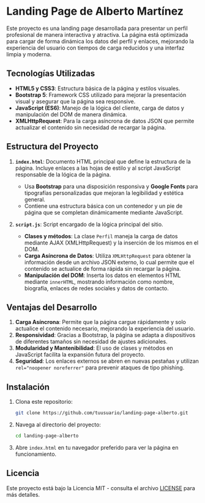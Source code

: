 # Landing Page de Alberto Martínez

Este proyecto es una landing page desarrollada para presentar un perfil profesional de manera interactiva y atractiva. La página está optimizada para cargar de forma dinámica los datos del perfil y enlaces, mejorando la experiencia del usuario con tiempos de carga reducidos y una interfaz limpia y moderna.

## Tecnologías Utilizadas

- **HTML5 y CSS3**: Estructura básica de la página y estilos visuales.
- **Bootstrap 5**: Framework CSS utilizado para mejorar la presentación visual y asegurar que la página sea responsive.
- **JavaScript (ES6)**: Manejo de la lógica del cliente, carga de datos y manipulación del DOM de manera dinámica.
- **XMLHttpRequest**: Para la carga asíncrona de datos JSON que permite actualizar el contenido sin necesidad de recargar la página.

## Estructura del Proyecto

1. **`index.html`**: Documento HTML principal que define la estructura de la página. Incluye enlaces a las hojas de estilo y al script JavaScript responsable de la lógica de la página.
   
   - Usa **Bootstrap** para una disposición responsiva y **Google Fonts** para tipografías personalizadas que mejoran la legibilidad y estética general.
   - Contiene una estructura básica con un contenedor y un pie de página que se completan dinámicamente mediante JavaScript.

2. **`script.js`**: Script encargado de la lógica principal del sitio.
   
   - **Clases y métodos**: La clase `Perfil` maneja la carga de datos mediante AJAX (XMLHttpRequest) y la inserción de los mismos en el DOM.
   - **Carga Asíncrona de Datos**: Utiliza `XMLHttpRequest` para obtener la información desde un archivo JSON externo, lo cual permite que el contenido se actualice de forma rápida sin recargar la página.
   - **Manipulación del DOM**: Inserta los datos en elementos HTML mediante `innerHTML`, mostrando información como nombre, biografía, enlaces de redes sociales y datos de contacto.

## Ventajas del Desarrollo

1. **Carga Asíncrona**: Permite que la página cargue rápidamente y solo actualice el contenido necesario, mejorando la experiencia del usuario.
2. **Responsividad**: Gracias a Bootstrap, la página se adapta a dispositivos de diferentes tamaños sin necesidad de ajustes adicionales.
3. **Modularidad y Mantenibilidad**: El uso de clases y métodos en JavaScript facilita la expansión futura del proyecto.
4. **Seguridad**: Los enlaces externos se abren en nuevas pestañas y utilizan `rel="noopener noreferrer"` para prevenir ataques de tipo phishing.

## Instalación

1. Clona este repositorio:
   ```bash
   git clone https://github.com/tuusuario/landing-page-alberto.git
   ```
2. Navega al directorio del proyecto:
   ```bash
   cd landing-page-alberto
   ```
3. Abre `index.html` en tu navegador preferido para ver la página en funcionamiento.


## Licencia

Este proyecto está bajo la Licencia MIT - consulta el archivo [LICENSE](LICENSE) para más detalles.

